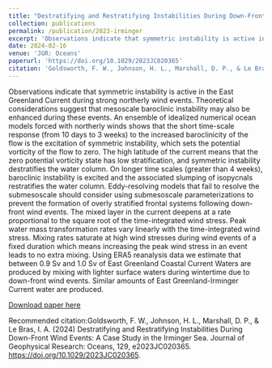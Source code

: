 ```yaml
---
title: "Destratifying and Restratifying Instabilities During Down-Front Wind Events: A Case Study in the Irminger Sea"
collection: publications
permalink: /publication/2023-irminger
excerpt: 'Observations indicate that symmetric instability is active in the East Greenland Current during strong northerly wind events. Theoretical considerations suggest that mesoscale baroclinic instability may also be enhanced during these events. An ensemble of idealized numerical ocean models forced with northerly winds shows that the short time-scale response (from 10 days to 3 weeks) to the increased baroclinicity of the flow is the excitation of symmetric instability, which sets the potential vorticity of the flow to zero. The high latitude of the current means that the zero potential vorticity state has low stratification, and symmetric instability destratifies the water column. On longer time scales (greater than 4 weeks), baroclinic instability is excited and the associated slumping of isopycnals restratifies the water column. Eddy-resolving models that fail to resolve the submesoscale should consider using submesoscale parameterizations to prevent the formation of overly stratified frontal systems following down-front wind events. The mixed layer in the current deepens at a rate proportional to the square root of the time-integrated wind stress. Peak water mass transformation rates vary linearly with the time-integrated wind stress. Mixing rates saturate at high wind stresses during wind events of a fixed duration which means increasing the peak wind stress in an event leads to no extra mixing. Using ERA5 reanalysis data we estimate that between 0.9 Sv and 1.0 Sv of East Greenland Coastal Current Waters are produced by mixing with lighter surface waters during wintertime due to down-front wind events. Similar amounts of East Greenland-Irminger Current water are produced.'
date: 2024-02-16
venue: 'JGR: Oceans'
paperurl: 'https://doi.org/10.1029/2023JC020365'
citation: 'Goldsworth, F. W., Johnson, H. L., Marshall, D. P., & Le Bras, I. A. (2024) Destratifying and Restratifying Instabilities During Down-Front Wind Events: A Case Study in the Irminger Sea.'
---
```

Observations indicate that symmetric instability is active in the East Greenland Current during strong northerly wind events. Theoretical considerations suggest that mesoscale baroclinic instability may also be enhanced during these events. An ensemble of idealized numerical ocean models forced with northerly winds shows that the short time-scale response (from 10 days to 3 weeks) to the increased baroclinicity of the flow is the excitation of symmetric instability, which sets the potential vorticity of the flow to zero. The high latitude of the current means that the zero potential vorticity state has low stratification, and symmetric instability destratifies the water column. On longer time scales (greater than 4 weeks), baroclinic instability is excited and the associated slumping of isopycnals restratifies the water column. Eddy-resolving models that fail to resolve the submesoscale should consider using submesoscale parameterizations to prevent the formation of overly stratified frontal systems following down-front wind events. The mixed layer in the current deepens at a rate proportional to the square root of the time-integrated wind stress. Peak water mass transformation rates vary linearly with the time-integrated wind stress. Mixing rates saturate at high wind stresses during wind events of a fixed duration which means increasing the peak wind stress in an event leads to no extra mixing. Using ERA5 reanalysis data we estimate that between 0.9 Sv and 1.0 Sv of East Greenland Coastal Current Waters are produced by mixing with lighter surface waters during wintertime due to down-front wind events. Similar amounts of East Greenland-Irminger Current water are produced.

[Download paper here](https://doi.org/10.1029/2023JC020365)

Recommended citation:Goldsworth, F. W., Johnson, H. L., Marshall, D. P., & Le Bras, I. A. (2024) Destratifying and Restratifying Instabilities During Down-Front Wind Events: A Case Study in the Irminger Sea. Journal of Geophysical Research: Oceans, 129, e2023JC020365. https://doi.org/10.1029/2023JC020365.
